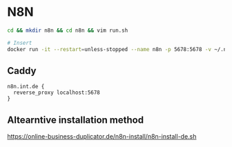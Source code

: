 # N8N

```bash
cd && mkdir n8n && cd n8n && vim run.sh

# Insert
docker run -it --restart=unless-stopped --name n8n -p 5678:5678 -v ~/.n8n:/home/node/.n8n docker.n8n.io/n8nio/n8n
```

## Caddy

```Caddyfile
n8n.int.de {
  reverse_proxy localhost:5678
}
```


## Altearntive installation method

<https://online-business-duplicator.de/n8n-install/n8n-install-de.sh>
